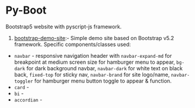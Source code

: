# Py-Boot
Bootstrap5 website with pyscript-js framework.
1. [bootstrap-demo-site](https://github.com/SinXfactor/py-boot/blob/main/index.html):- 
 Simple demo site based on Bootstrap v5.2 framework. Specific components/classes used:
 * `navbar` - responsive navigation header with `navbar-expand-md` for breakpoint at medium screen size for hamburger menu to appear, `bg-dark` for dark background navbar, `navbar-dark` for white text on black back, `fixed-top` for sticky nav, `navbar-brand` for site logo/name, `navbar-toggler` for hamburger menu button toggle to appear & function.
 * `card` - 
 * `bi` - 
 * `accordian` - 
